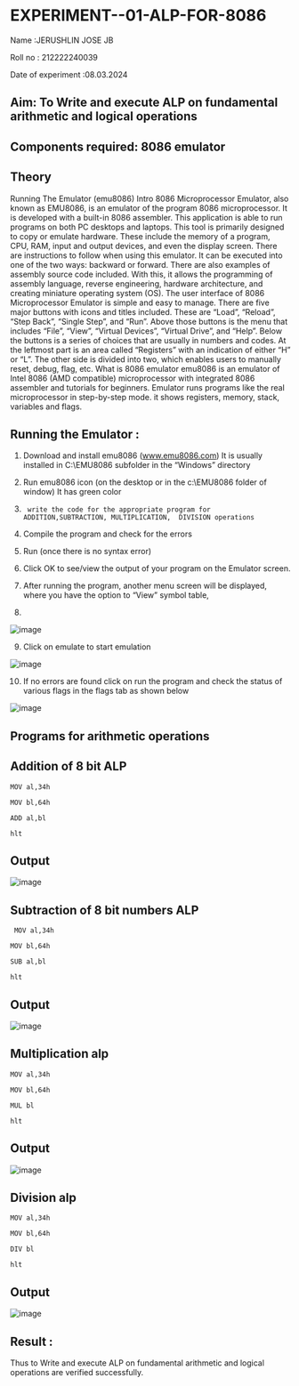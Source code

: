 # EXPERIMENT--01-ALP-FOR-8086
Name :JERUSHLIN JOSE JB

Roll no : 212222240039

Date of experiment :08.03.2024





## Aim: To Write and execute ALP on fundamental arithmetic and logical operations
## Components required: 8086  emulator 
## Theory 
Running The Emulator (emu8086) Intro 8086 Microprocessor Emulator, also known as EMU8086, is an emulator of the program 8086 microprocessor. It is developed with a built-in 8086 assembler. This application is able to run programs on both PC desktops and laptops. This tool is primarily designed to copy or emulate hardware. These include the memory of a program, CPU, RAM, input and output devices, and even the display screen. There are instructions to follow when using this emulator. It can be executed into one of the two ways: backward or forward. There are also examples of assembly source code included. With this, it allows the programming of assembly language, reverse engineering, hardware architecture, and creating miniature operating system (OS). The user interface of 8086 Microprocessor Emulator is simple and easy to manage. There are five major buttons with icons and titles included. These are “Load”, “Reload”, “Step Back”, “Single Step”, and “Run”. Above those buttons is the menu that includes “File”, “View”, “Virtual Devices”, “Virtual Drive”, and “Help”. Below the buttons is a series of choices that are usually in numbers and codes. At the leftmost part is an area called “Registers” with an indication of either “H” or “L”. The other side is divided into two, which enables users to manually reset, debug, flag, etc. What is 8086 emulator emu8086 is an emulator of Intel 8086 (AMD compatible) microprocessor with integrated 8086 assembler and tutorials for beginners. Emulator runs programs like the real microprocessor in step-by-step mode. it shows registers, memory, stack, variables and flags.


 ## Running the Emulator :
1.	Download and install emu8086 (www.emu8086.com) It is usually installed in C:\EMU8086 subfolder in the “Windows” directory
2.	  Run  emu8086 icon (on the desktop or in the c:\EMU8086 folder of window) It has green color 
 
 
3.		write the code for the appropriate program for ADDITION,SUBTRACTION, MULTIPLICATION,  DIVISION operations 

4.	 Compile the program and check for the errors 
5.	Run (once there is no syntax error) 

6.	Click OK to see/view the output of your program on the Emulator screen. 


7.	After running the program, another menu screen will be displayed, where you have the option to “View” symbol table,
8.	 


![image](https://user-images.githubusercontent.com/36288975/189273263-d65baae9-4b8f-4723-afb3-c0ffa4052b04.png)











9.	Click on emulate to start emulation 








![image](https://user-images.githubusercontent.com/36288975/189273273-9bb36ec1-e2e8-4892-8d35-37707332bfdc.png)








10.	If no errors are found click on run the program and check the status of various flags in the flags tab as shown below 






![image](https://user-images.githubusercontent.com/36288975/189273277-113a2a33-4a40-4ff8-95a5-ecd3a1f504fe.png)







## Programs for arithmetic  operations

## Addition  of 8 bit ALP
```
MOV al,34h

MOV bl,64h

ADD al,bl

hlt
```

## Output  
![image](https://github.com/Jerushli/EXPERIMENT--01-ALP-FOR-8086/assets/120041243/9b1df74b-df80-4b5c-a8cc-a2216f77fdb2)



## Subtraction   of 8 bit numbers  ALP 
```
 MOV al,34h

MOV bl,64h

SUB al,bl

hlt
```
## Output  

![image](https://github.com/Jerushli/EXPERIMENT--01-ALP-FOR-8086/assets/120041243/a277fc26-79d4-4c47-850e-134045d95190)


## Multiplication alp 
```
MOV al,34h

MOV bl,64h

MUL bl

hlt
```
 ## Output  
![image](https://github.com/Jerushli/EXPERIMENT--01-ALP-FOR-8086/assets/120041243/3d0f2f96-9693-4db9-9fdb-97a5361dda8a)




## Division alp 
```
MOV al,34h

MOV bl,64h

DIV bl

hlt

```
## Output  
![image](https://github.com/Jerushli/EXPERIMENT--01-ALP-FOR-8086/assets/120041243/393ed5d7-5793-4f52-a80e-d15a20934336)



## Result :
 Thus to Write and execute ALP on fundamental arithmetic and logical operations are verified successfully.
